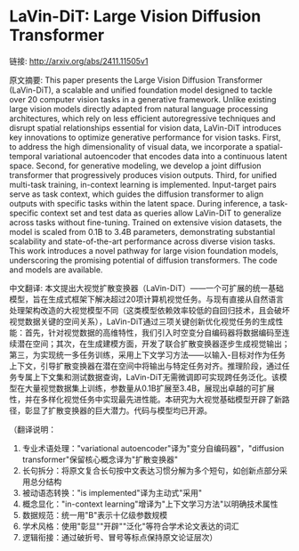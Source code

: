 # LaVin-DiT: Large Vision Diffusion Transformer

链接: http://arxiv.org/abs/2411.11505v1

原文摘要:
This paper presents the Large Vision Diffusion Transformer (LaVin-DiT), a
scalable and unified foundation model designed to tackle over 20 computer
vision tasks in a generative framework. Unlike existing large vision models
directly adapted from natural language processing architectures, which rely on
less efficient autoregressive techniques and disrupt spatial relationships
essential for vision data, LaVin-DiT introduces key innovations to optimize
generative performance for vision tasks. First, to address the high
dimensionality of visual data, we incorporate a spatial-temporal variational
autoencoder that encodes data into a continuous latent space. Second, for
generative modeling, we develop a joint diffusion transformer that
progressively produces vision outputs. Third, for unified multi-task training,
in-context learning is implemented. Input-target pairs serve as task context,
which guides the diffusion transformer to align outputs with specific tasks
within the latent space. During inference, a task-specific context set and test
data as queries allow LaVin-DiT to generalize across tasks without fine-tuning.
Trained on extensive vision datasets, the model is scaled from 0.1B to 3.4B
parameters, demonstrating substantial scalability and state-of-the-art
performance across diverse vision tasks. This work introduces a novel pathway
for large vision foundation models, underscoring the promising potential of
diffusion transformers. The code and models are available.

中文翻译:
本文提出大视觉扩散变换器（LaVin-DiT）——一个可扩展的统一基础模型，旨在生成式框架下解决超过20项计算机视觉任务。与现有直接从自然语言处理架构改造的大视觉模型不同（这类模型依赖效率较低的自回归技术，且会破坏视觉数据关键的空间关系），LaVin-DiT通过三项关键创新优化视觉任务的生成性能：首先，针对视觉数据的高维特性，我们引入时空变分自编码器将数据编码至连续潜在空间；其次，在生成建模方面，开发了联合扩散变换器逐步生成视觉输出；第三，为实现统一多任务训练，采用上下文学习方法——以输入-目标对作为任务上下文，引导扩散变换器在潜在空间中将输出与特定任务对齐。推理阶段，通过任务专属上下文集和测试数据查询，LaVin-DiT无需微调即可实现跨任务泛化。该模型在大量视觉数据集上训练，参数量从0.1B扩展至3.4B，展现出卓越的可扩展性，并在多样化视觉任务中实现最先进性能。本研究为大视觉基础模型开辟了新路径，彰显了扩散变换器的巨大潜力。代码与模型均已开源。

（翻译说明：
1. 专业术语处理："variational autoencoder"译为"变分自编码器"，"diffusion transformer"保留核心概念译为"扩散变换器"
2. 长句拆分：将原文复合长句按中文表达习惯分解为多个短句，如创新点部分采用总分结构
3. 被动语态转换："is implemented"译为主动式"采用"
4. 概念显化："in-context learning"增译为"上下文学习方法"以明确技术属性
5. 数据规范：统一用"B"表示十亿级参数规模
6. 学术风格：使用"彰显""开辟""泛化"等符合学术论文表达的词汇
7. 逻辑衔接：通过破折号、冒号等标点保持原文论证层次）
